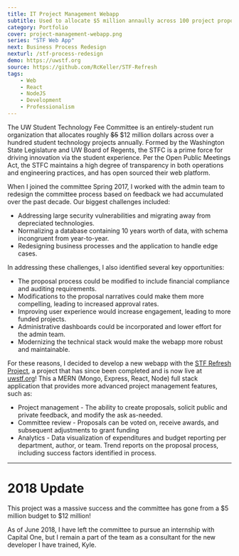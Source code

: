 ```yaml
---
title: IT Project Management Webapp
subtitle: Used to allocate $5 million annaully across 100 project proposals
category: Portfolio
cover: project-management-webapp.png
series: "STF Web App"
next: Business Process Redesign
nexturl: /stf-process-redesign
demo: https://uwstf.org
source: https://github.com/RcKeller/STF-Refresh
tags:
    - Web
    - React
    - NodeJS
    - Development
    - Professionalism
---
```


The UW Student Technology Fee Committee is an entirely-student run organization that allocates roughly ~~$5~~ $12 million dollars across over a hundred student technology projects annually. Formed by the Washington State Legislature and UW Board of Regents, the STFC is a prime force for driving innovation via the student experience. Per the Open Public Meetings Act, the STFC maintains a high degree of transparency in both operations and engineering practices, and has open sourced their web platform.

When I joined the committee Spring 2017, I worked with the admin team to redesign the committee process based on feedback we had accumulated over the past decade. Our biggest challenges included:

- Addressing large security vulnerabilities and migrating away from depreciated technologies.
- Normalizing a database containing 10 years worth of data, with schema incongruent from year-to-year.
- Redesigning business processes and the application to handle edge cases.

In addressing these challenges, I also identified several key opportunities:

- The proposal process could be modified to include financial compliance and auditing requirements.
- Modifications to the proposal narratives could make them more compelling, leading to increased approval rates.
- Improving user experience would increase engagement, leading to more funded projects.
- Administrative dashboards could be incorporated and lower effort for the admin team.
- Modernizing the technical stack would make the webapp more robust and maintainable.

For these reasons, I decided to develop a new webapp with the [STF Refresh Project](https://github.com/RcKeller/STF-Refresh), a project that has since been completed and is now live at [uwstf.org](https://uwstf.org)! This a MERN (Mongo, Express, React, Node) full stack application that provides more advanced project management features, such as:

- Project management - The ability to create proposals, solicit public and private feedback, and modify the ask as-needed.
- Committee review - Proposals can be voted on, receive awards, and subsequent adjustments to grant funding
- Analytics - Data visualization of expenditures and budget reporting per department, author, or team. Trend reports on the proposal process, including success factors identified in process.

---

# 2018 Update

This project was a massive success and the committee has gone from a $5 million budget to $12 million!

As of June 2018, I have left the committee to pursue an internship with Capital One, but I remain a part of the team as a consultant for the new developer I have trained, Kyle.
